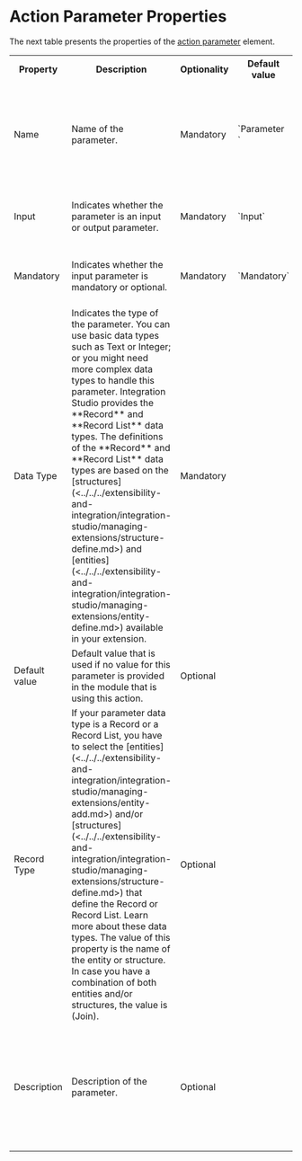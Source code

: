 # Action Parameter Properties

The next table presents the properties of the [action parameter](<../../../extensibility-and-integration/integration-studio/managing-extensions/action-parameter.md>) element.  
  
<table markdown="1">  
<tr>
<th>
Property
</th>
<th>
Description
</th>
<th>
Optionality
</th>
<th>
Default value
</th>
<th>
Obs.
</th>
</tr>
<tr>
<td>
Name
</td>
<td>
Name of the parameter.
</td>
<td>
Mandatory
</td>
<td>
`Parameter <n>`
</td>
<td>
You should change the name of the parameter to a suitable value.
See [rules for naming elements](<../element-naming.md>).
</td>
</tr>
<tr>
<td>
Input
</td>
<td>
Indicates whether the parameter is an input or output parameter.
</td>
<td>
Mandatory
</td>
<td>
`Input`
</td>
<td>
See how to [change the type of the parameter](<../editor/action-parameters.md>).
</td>
</tr>
<tr>
<td>
Mandatory
</td>
<td>
Indicates whether the input parameter is mandatory or optional.
</td>
<td>
Mandatory
</td>
<td>
`Mandatory`
</td>
<td>
To define an input parameter as optional simply un-check this property.
</td>
</tr>
<tr>
<td>
Data Type
</td>
<td>
Indicates the type of the parameter. You can use basic data types such as Text or Integer; or you might need more complex data types to handle this parameter. Integration Studio provides the **Record** and **Record List** data types. The definitions of the **Record** and **Record List** data types are based on the [structures](<../../../extensibility-and-integration/integration-studio/managing-extensions/structure-define.md>) and [entities](<../../../extensibility-and-integration/integration-studio/managing-extensions/entity-define.md>) available in your extension.
</td>
<td>
Mandatory
</td>
<td>
</td>
<td>
The possible values are presented in a drop-down list. For more information, see available data types.
Since OutSystems has its own data types, you should check how these data types are translated into Microsoft .NET data types.
</td>
</tr>
<tr>
<td>
Default value
</td>
<td>
Default value that is used if no value for this parameter is provided in the module that is using this action.
</td>
<td>
Optional
</td>
<td>
</td>
<td>
</td>
</tr>
<tr>
<td>
Record Type
</td>
<td>
If your parameter data type is a Record or a Record List, you have to select the [entities](<../../../extensibility-and-integration/integration-studio/managing-extensions/entity-add.md>) and/or [structures](<../../../extensibility-and-integration/integration-studio/managing-extensions/structure-define.md>) that define the Record or Record List. Learn more about these data types.
The value of this property is the name of the entity or structure. In case you have a combination of both entities and/or structures, the value is (Join).
</td>
<td>
Optional
</td>
<td>
</td>
<td>
Mandatory only if the **Data Type** is `Record` or `Record List`.
</td>
</tr>
<tr>
<td>
Description
</td>
<td>
Description of the parameter.
</td>
<td>
Optional
</td>
<td>
</td>
<td>
By default the description is empty, but you should provide a small description of the semantic of this parameter. The maximum allowed size for descriptions is 255 characters.
</td>
</tr>
</table>

